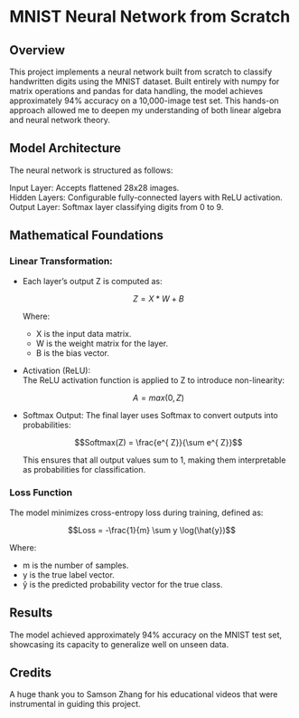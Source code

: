 # MNIST Neural Network from Scratch

## Overview
This project implements a neural network built from scratch to classify handwritten digits using the MNIST dataset. Built entirely with numpy for matrix operations and pandas for data handling, the model achieves approximately 94% accuracy on a 10,000-image test set. This hands-on approach allowed me to deepen my understanding of both linear algebra and neural network theory.

## Model Architecture
The neural network is structured as follows:

Input Layer: Accepts flattened 28x28 images. <br/> 
Hidden Layers: Configurable fully-connected layers with ReLU activation. <br/> 
Output Layer: Softmax layer classifying digits from 0 to 9. <br/> 

## Mathematical Foundations

### Linear Transformation:

 - Each layer’s output Z is computed as:
     ```math
     Z = X * W + B
     ```
     Where:
     - X is the input data matrix.
     - W is the weight matrix for the layer.
     - B is the bias vector.
     
- Activation (ReLU): <br/> 
  The ReLU activation function is applied to Z to introduce non-linearity: <br/> 
  ```math
  A = max(0, Z)
  ```

- Softmax Output:
  The final layer uses Softmax to convert outputs into probabilities:
  ```math
  Softmax(Z) = \frac{e^{ Z}}{\sum e^{ Z}}
  ```
  This ensures that all output values sum to 1, making them interpretable as probabilities for classification.

### Loss Function

The model minimizes cross-entropy loss during training, defined as:
```math
Loss = -\frac{1}{m} \sum y \log(\hat{y})
```
Where:
 - m is the number of samples.
 - y is the true label vector.
 - ŷ is the predicted probability vector for the true class.
        
## Results
The model achieved approximately 94% accuracy on the MNIST test set, showcasing its capacity to generalize well on unseen data.

## Credits
A huge thank you to Samson Zhang for his educational videos that were instrumental in guiding this project.
